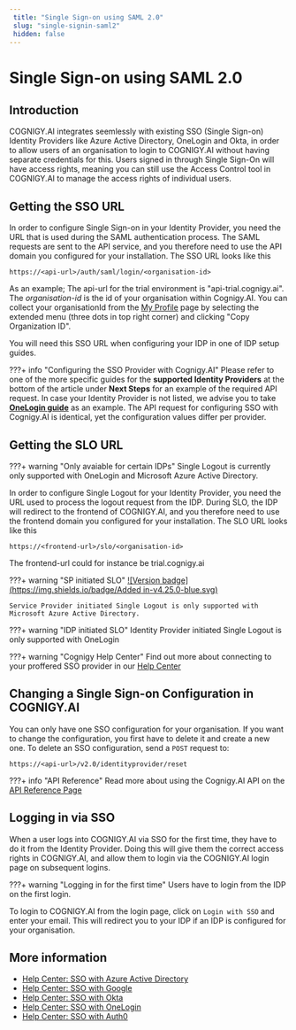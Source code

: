 ```yaml
---
 title: "Single Sign-on using SAML 2.0" 
 slug: "single-signin-saml2" 
 hidden: false 
---
```

# Single Sign-on using SAML 2.0

## Introduction

<div class="divider"></div>

COGNIGY.AI integrates seemlessly with existing SSO (Single Sign-on) Identity Providers like Azure Active Directory, OneLogin and Okta, in order to allow users of an organisation to login to COGNIGY.AI without having separate credentials for this. Users signed in through Single Sign-On will have access rights, meaning you can still use the Access Control tool in COGNIGY.AI to manage the access rights of individual users.

## Getting the SSO URL

<div class="divider"></div>

In order to configure Single Sign-on in your Identity Provider, you need the URL that is used during the SAML authentication process. The SAML requests are sent to the API service, and you therefore need to use the API domain you configured for your installation. The SSO URL looks like this

```
https://<api-url>/auth/saml/login/<organisation-id>
``` 

As an example; The api-url for the trial environment is "api-trial.cognigy.ai". The *organisation-id* is the id of your organisation within Cognigy.AI. You can collect your organisationId from the [My Profile]({{config.site_url}}ai/tools/interaction-panel/profile/) page by selecting the extended menu (three dots in top right corner) and clicking "Copy Organization ID".

You will need this SSO URL when configuring your IDP in one of IDP setup guides.

???+ info "Configuring the SSO Provider with Cognigy.AI"
    Please refer to one of the more specific guides for the **supported Identity Providers** at the bottom of the article under **Next Steps** for an example of the required API request. 
    In case your Identity Provider is not listed, we advise you to take [**OneLogin guide**](https://support.cognigy.com/hc/en-us/articles/360016310699-OneLogin#introduction-0-0) as an example. The API request for configuring SSO with Cognigy.AI is identical, yet the configuration values differ per provider.

## Getting the SLO URL
<div class="divider"></div>

???+ warning "Only avaiable for certain IDPs"
    Single Logout is currently only supported with OneLogin and Microsoft Azure Active Directory.

In order to configure Single Logout for your Identity Provider, you need the URL used to process the logout request from the IDP. During SLO, the IDP will redirect to the frontend of COGNIGY.AI, and you therefore need to use the frontend domain you configured for your installation. The SLO URL looks like this

```
https://<frontend-url>/slo/<organisation-id>
``` 

The frontend-url could for instance be trial.cognigy.ai

???+ warning "SP initiated SLO"
    [![Version badge](https://img.shields.io/badge/Added in-v4.25.0-blue.svg)]({{config.site_url}})

    Service Provider initiated Single Logout is only supported with Microsoft Azure Active Directory.

???+ warning "IDP initiated SLO"
    Identity Provider initiated Single Logout is only supported with OneLogin

???+ warning "Cognigy Help Center"
    Find out more about connecting to your proffered SSO provider in our [Help Center](https://support.cognigy.com/hc/en-us/sections/360004563679-Single-Sign-on)

## Changing a Single Sign-on Configuration in COGNIGY.AI

<div class="divider"></div>

You can only have one SSO configuration for your organisation. If you want to change the configuration, you first have to delete it and create a new one. To delete an SSO configuration, send a ```POST``` request to:

```
https://<api-url>/v2.0/identityprovider/reset
``` 

???+ info "API Reference"
    Read more about using the Cognigy.AI API on the [API Reference Page](https://api-trial.cognigy.ai/openapi#post-/v2.0/identityprovider/reset)

## Logging in via SSO


<div class="divider"></div>

When a user logs into COGNIGY.AI via SSO for the first time, they have to do it from the Identity Provider. Doing this will give them the correct access rights in COGNIGY.AI, and allow them to login via the COGNIGY.AI login page on subsequent logins.

???+ warning "Logging in for the first time"
    Users have to login from the IDP on the first login.


To login to COGNIGY.AI from the login page, click on ```Login with SSO``` and enter your email. This will redirect you to your IDP if an IDP is configured for your organisation.

## More information

- [Help Center: SSO with Azure Active Directory](https://support.cognigy.com/hc/en-us/articles/360016310859-Azure-Active-Directory)
- [Help Center: SSO with Google](https://support.cognigy.com/hc/en-us/articles/360016274780-Google)
- [Help Center: SSO with Okta](https://support.cognigy.com/hc/en-us/articles/360016311079-Okta)
- [Help Center: SSO with OneLogin](https://support.cognigy.com/hc/en-us/articles/360016310699-OneLogin)
- [Help Center: SSO with Auth0](https://support.cognigy.com/hc/en-us/articles/360018693139)
